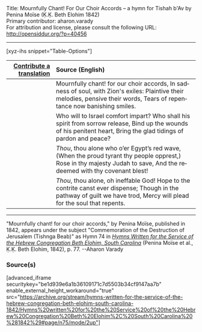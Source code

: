 <html>
<head></head>
<body>
Title: Mournfully Chant! For Our Choir Accords – a hymn for Tishah b'Av by Penina Moïse (Ḳ.Ḳ. Beth Elohim 1842)<br />
Primary contributor: aharon.varady<br />
For attribution and license, please consult the following URL: <a href="http://opensiddur.org/?p=40456">http://opensiddur.org/?p=40456</a>
<p />
<hr />

[xyz-ihs snippet="Table-Options"]<table style="margin-left: auto; margin-right: auto;" class="draggable">
<thead><tr><th id="x" style="text-align: right;"><a href="/translate/" target="_blank" rel="noopener">Contribute a translation</a></th><th style="text-align: left;">Source (English)</th></tr></thead>
<tbody>
<tr><td style="vertical-align:top;">
<div class="liturgy" lang="he" style="text-align: right;">

</div></td>

<td style="vertical-align:top;">
<div class="english" lang="en" style="text-align: left;">
Mournfully chant! for our choir accords, 
In sadness of soul, with Zion's exiles: 
Plaintive their melodies, pensive their words, 
Tears of repentance now banishing smiles. 
</div></td></tr>


<tr><td style="vertical-align:top;">
<div class="liturgy" lang="he" style="text-align: right;">

</div></td>

<td style="vertical-align:top;">
<div class="english" lang="en" style="text-align: left;">
Who will to Israel comfort impart? 
Who shall his spirit from sorrow release, 
Bind up the wounds of his penitent heart, 
Bring the glad tidings of pardon and peace? 
</div></td></tr>


<tr><td style="vertical-align:top;">
<div class="liturgy" lang="he" style="text-align: right;">

</div></td>

<td style="vertical-align:top;">
<div class="english" lang="en" style="text-align: left;">
<em>Thou</em>, thou alone who o’er Egypt’s red wave, 
(When the proud tyrant thy people opprest,) 
Rose in thy majesty Judah to save, 
And the redeemed with thy covenant blest! 
</div></td></tr>


<tr><td style="vertical-align:top;">
<div class="liturgy" lang="he" style="text-align: right;">

</div></td>

<td style="vertical-align:top;">
<div class="english" lang="en" style="text-align: left;">
<em>Thou</em>, thou alone, oh ineffable God! 
Hope to the contrite canst ever dispense; 
Though in the pathway of guilt we have trod, 
Mercy will plead for the soul that repents. 
</div></td></tr>
</tbody></table>

<hr />

"Mournfully chant! for our choir accords," by Penina Moïse, published in 1842, appears under the subject "Commemoration of the Destruction of Jerusalem (Tishnga Beab)" as Hymn 74 in <em><a href="/?p=39305">Hymns Written for the Service of the Hebrew Congregation Beth Elohim, South Carolina</a></em> (Penina Moïse et al., Ḳ.Ḳ. Beth Elohim, 1842), p. 77. --Aharon Varady

<h3>Source(s)</h3>

[advanced_iframe securitykey="be1d939e6a1b36109171c7d5503b34cf9147aa7b" enable_external_height_workaround="true" src="https://archive.org/stream/hymns-written-for-the-service-of-the-hebrew-congregation-beth-elohim-south-carolina-1842/Hymns%20written%20for%20the%20Service%20of%20the%20Hebrew%20Congregation%20Beth%20Elohim%2C%20South%20Carolina%20%281842%29#page/n75/mode/2up"]

&nbsp; 
</body>
</html>